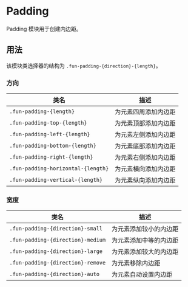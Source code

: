 # Padding

Padding 模块用于创建内边距。

## 用法

该模块类选择器的结构为 `.fun-padding-{direction}-{length}`。

### 方向

| 类名                               | 描述                 |
| ---------------------------------- | -------------------- |
| `.fun-padding-{length}`            | 为元素四周添加内边距 |
| `.fun-padding-top-{length}`        | 为元素顶部添加内边距 |
| `.fun-padding-left-{length}`       | 为元素左侧添加内边距 |
| `.fun-padding-bottom-{length}`     | 为元素底部添加内边距 |
| `.fun-padding-right-{length}`      | 为元素右侧添加内边距 |
| `.fun-padding-horizontal-{length}` | 为元素横向添加内边距 |
| `.fun-padding-vertical-{length}`   | 为元素纵向添加内边距 |

### 宽度

| 类名                              | 描述                   |
| --------------------------------- | ---------------------- |
| `.fun-padding-{direction}-small`  | 为元素添加较小的内边距 |
| `.fun-padding-{direction}-medium` | 为元素添加中等的内边距 |
| `.fun-padding-{direction}-large`  | 为元素添加较大的内边距 |
| `.fun-padding-{direction}-remove` | 为元素移除内边距       |
| `.fun-padding-{direction}-auto`   | 为元素自动设置内边距   |
